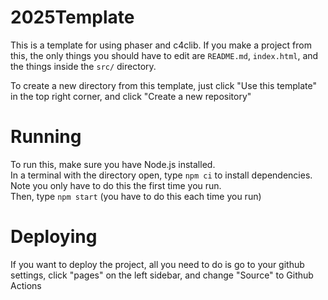 # 2025Template
This is a template for using phaser and c4clib.  If you make a project from this, the only things you should have to edit are `README.md`, `index.html`, and the things inside the `src/` directory.

To create a new directory from this template, just click "Use this template" in the top right corner, and click "Create a new repository"

# Running
To run this, make sure you have Node.js installed.  
In a terminal with the directory open, type `npm ci` to install dependencies. Note you only have to do this the first time you run.  
Then, type `npm start` (you have to do this each time you run)

# Deploying
If you want to deploy the project, all you need to do is go to your github settings, click "pages" on the left sidebar, and change "Source" to Github Actions
